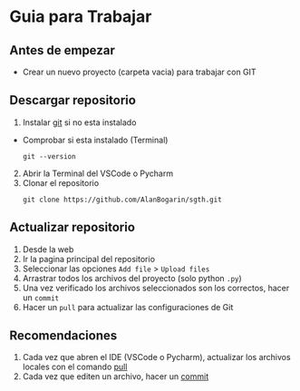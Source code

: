 # Guia para Trabajar

## Antes de empezar
- Crear un nuevo proyecto (carpeta vacia) para trabajar con GIT

## Descargar repositorio
1. Instalar [git](https://git-scm.com/downloads) si no esta instalado
  - Comprobar si esta instalado (Terminal)
    ```
    git --version
    ```
2. Abrir la Terminal del VSCode o Pycharm
3. Clonar el repositorio
    ```
    git clone https://github.com/AlanBogarin/sgth.git
    ```

## Actualizar repositorio
1. Desde la web
  1. Ir la pagina principal del repositorio
  2. Seleccionar las opciones `Add file` > `Upload files`
  3. Arrastrar todos los archivos del proyecto (solo python `.py`)
  4. Una vez verificado los archivos seleccionados son los correctos, hacer un `commit`
  5. Hacer un `pull` para actualizar las configuraciones de Git

## Recomendaciones
1. Cada vez que abren el IDE (VSCode o Pycharm), actualizar los archivos locales con el comando [pull](#actualizar-archivos-locales)
2. Cada vez que editen un archivo, hacer un [commit](#actualizar-repositorio)
